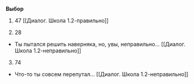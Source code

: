 **Выбор**
1. 47
[[Диалог. Школа 1.2-правильно]]

2. 28
- Ты пытался решить наверняка, но, увы, неправильно... 
[[Диалог. Школа 1.2-неправильно]]

3. 74
- Что-то ты совсем перепутал...
[[Диалог. Школа 1.2-неправильно]]



